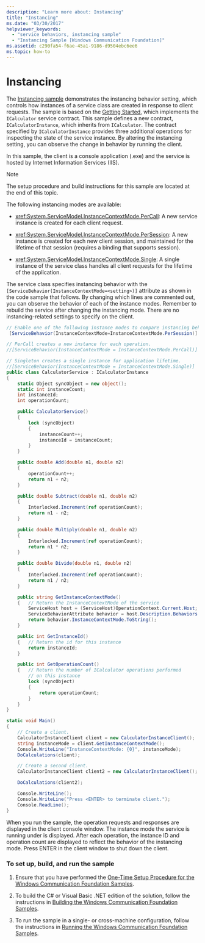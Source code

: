 ```yaml
---
description: "Learn more about: Instancing"
title: "Instancing"
ms.date: "03/30/2017"
helpviewer_keywords:
  - "service behaviors, instancing sample"
  - "Instancing Sample [Windows Communication Foundation]"
ms.assetid: c290fa54-f6ae-45a1-9186-d9504ebc6ee6
ms.topic: how-to
---
```

# Instancing

The [Instancing sample](https://github.com/dotnet/samples/tree/main/framework/wcf) demonstrates the instancing behavior setting, which controls how instances of a service class are created in response to client requests. The sample is based on the [Getting Started](getting-started-sample.md), which implements the `ICalculator` service contract. This sample defines a new contract, `ICalculatorInstance`, which inherits from `ICalculator`. The contract specified by `ICalculatorInstance` provides three additional operations for inspecting the state of the service instance. By altering the instancing setting, you can observe the change in behavior by running the client.

In this sample, the client is a console application (.exe) and the service is hosted by Internet Information Services (IIS).

> [!NOTE]
> The setup procedure and build instructions for this sample are located at the end of this topic.

The following instancing modes are available:

- <xref:System.ServiceModel.InstanceContextMode.PerCall>: A new service instance is created for each client request.

- <xref:System.ServiceModel.InstanceContextMode.PerSession>: A new instance is created for each new client session, and maintained for the lifetime of that session (requires a binding that supports session).

- <xref:System.ServiceModel.InstanceContextMode.Single>: A single instance of the service class handles all client requests for the lifetime of the application.

The service class specifies instancing behavior with the `[ServiceBehavior(InstanceContextMode=<setting>)]` attribute as shown in the code sample that follows. By changing which lines are commented out, you can observe the behavior of each of the instance modes. Remember to rebuild the service after changing the instancing mode. There are no instancing-related settings to specify on the client.

```csharp
// Enable one of the following instance modes to compare instancing behaviors.
 [ServiceBehavior(InstanceContextMode=InstanceContextMode.PerSession)]

// PerCall creates a new instance for each operation.
//[ServiceBehavior(InstanceContextMode = InstanceContextMode.PerCall)]

// Singleton creates a single instance for application lifetime.
//[ServiceBehavior(InstanceContextMode = InstanceContextMode.Single)]
public class CalculatorService : ICalculatorInstance
{
    static Object syncObject = new object();
    static int instanceCount;
    int instanceId;
    int operationCount;

    public CalculatorService()
    {
        lock (syncObject)
        {
            instanceCount++;
            instanceId = instanceCount;
        }
    }

    public double Add(double n1, double n2)
    {
        operationCount++;
        return n1 + n2;
    }

    public double Subtract(double n1, double n2)
    {
        Interlocked.Increment(ref operationCount);
        return n1 - n2;
    }

    public double Multiply(double n1, double n2)
    {
        Interlocked.Increment(ref operationCount);
        return n1 * n2;
    }

    public double Divide(double n1, double n2)
    {
        Interlocked.Increment(ref operationCount);
        return n1 / n2;
    }

    public string GetInstanceContextMode()
    {   // Return the InstanceContextMode of the service
        ServiceHost host = (ServiceHost)OperationContext.Current.Host;
        ServiceBehaviorAttribute behavior = host.Description.Behaviors.Find<ServiceBehaviorAttribute>();
        return behavior.InstanceContextMode.ToString();
    }

    public int GetInstanceId()
    {   // Return the id for this instance
        return instanceId;
    }

    public int GetOperationCount()
    {   // Return the number of ICalculator operations performed
        // on this instance
        lock (syncObject)
        {
            return operationCount;
        }
    }
}

static void Main()
{
    // Create a client.
    CalculatorInstanceClient client = new CalculatorInstanceClient();
    string instanceMode = client.GetInstanceContextMode();
    Console.WriteLine("InstanceContextMode: {0}", instanceMode);
    DoCalculations(client);

    // Create a second client.
    CalculatorInstanceClient client2 = new CalculatorInstanceClient();

    DoCalculations(client2);

    Console.WriteLine();
    Console.WriteLine("Press <ENTER> to terminate client.");
    Console.ReadLine();
}
```

When you run the sample, the operation requests and responses are displayed in the client console window. The instance mode the service is running under is displayed. After each operation, the instance ID and operation count are displayed to reflect the behavior of the instancing mode. Press ENTER in the client window to shut down the client.

### To set up, build, and run the sample

1. Ensure that you have performed the [One-Time Setup Procedure for the Windows Communication Foundation Samples](one-time-setup-procedure-for-the-wcf-samples.md).

2. To build the C# or Visual Basic .NET edition of the solution, follow the instructions in [Building the Windows Communication Foundation Samples](building-the-samples.md).

3. To run the sample in a single- or cross-machine configuration, follow the instructions in [Running the Windows Communication Foundation Samples](running-the-samples.md).
